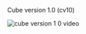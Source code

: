Cube version 1.0 (cv10)

![cube version 1 0 video](https://github.com/user-attachments/assets/1ed7b8dd-a981-4b05-a06f-1cee2ecfccd8)
